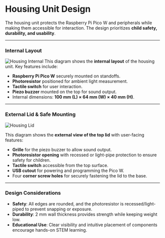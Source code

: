 # Housing Unit Design

The housing unit protects the Raspberry Pi Pico W and peripherals while making them accessible for interaction. The design prioritizes **child safety, durability, and usability**.

---

### Internal Layout  
![Housing Internal](./docs/images/Housing1.png)
This diagram shows the **internal layout** of the housing unit. Key features include:  
- **Raspberry Pi Pico W** securely mounted on standoffs.  
- **Photoresistor** positioned for ambient light measurement.  
- **Tactile switch** for user interaction.  
- **Piezo buzzer** mounted on the top for sound output.  
- Internal dimensions: **100 mm (L) × 64 mm (W) × 40 mm (H)**.

---

### External Lid & Safe Mounting  
![Housing Lid](./docs/images/Housing3.png)  

This diagram shows the **external view of the top lid** with user-facing features:  
- **Grille** for the piezo buzzer to allow sound output.  
- **Photoresistor opening** with recessed or light-pipe protection to ensure safety for children.  
- **Tactile switch** accessible from the top surface.  
- **USB cutout** for powering and programming the Pico W.  
- Four **corner screw holes** for securely fastening the lid to the base.

---

### Design Considerations
- **Safety**: All edges are rounded, and the photoresistor is recessed/light-piped to prevent snapping or exposure.  
- **Durability**: 2 mm wall thickness provides strength while keeping weight low.  
- **Educational Use**: Clear visibility and intuitive placement of components encourage hands-on STEM learning.  
